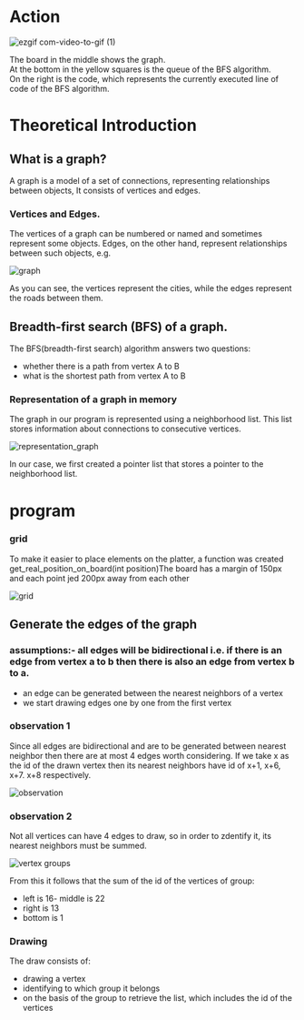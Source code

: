 # Action 

![ezgif com-video-to-gif (1)](https://github.com/WojciechGos/przeszukiwanie-grafu-BFS/assets/36795978/154c1b4e-9b2c-4fb1-bd65-a8755d842aa7)

The board in the middle shows the graph.  
At the bottom in the yellow squares is the queue of the BFS algorithm.  
On the right is the code, which represents the currently executed line of code of the BFS algorithm.  


# Theoretical Introduction

## What is a graph?

A graph is a model of a set of connections, representing relationships between objects,
It consists of vertices and edges. 


### Vertices and Edges.

The vertices of a graph can be numbered or named and sometimes represent some objects.
Edges, on the other hand, represent relationships between such objects, e.g.

![graph](graph.png)


As you can see, the vertices represent the cities, while the edges represent the roads between them.

## Breadth-first search (BFS) of a graph.

The BFS(breadth-first search) algorithm answers two questions:
- whether there is a path from vertex A to B
- what is the shortest path from vertex A to B

### Representation of a graph in memory

The graph in our program is represented using a neighborhood list.
This list stores information about connections to consecutive vertices.

![representation_graph](representation.png)

In our case, we first created a pointer list that stores a pointer to the neighborhood list.


# program


### grid


To make it easier to place elements on the platter, a function was created 
get_real_position_on_board(int position)The board has a margin of 150px and each point jed 200px away from each other


![grid](grid.png)




## Generate the edges of the graph


### assumptions:- all edges will be bidirectional i.e. if there is an edge from vertex a to b then there is also an edge from vertex b to a.
- an edge can be generated between the nearest neighbors of a vertex
- we start drawing edges one by one from the first vertex


### observation 1
Since all edges are bidirectional and are to be generated between nearest neighbor then there are at most 4 edges worth considering.
If we take x as the id of the drawn vertex then its nearest neighbors have id of x+1, x+6, x+7. x+8 respectively. 


![observation](observation.png)  
  
### observation 2


Not all vertices can have 4 edges to draw, so in order to zdentify it, its nearest neighbors must be summed.


![vertex groups](groups_vertices.png)


From this it follows that the sum of the id of the vertices of group:
- left is 16- middle is 22
- right is 13
- bottom is 1


### Drawing


The draw consists of: 
 - drawing a vertex
 - identifying to which group it belongs
 - on the basis of the group to retrieve the list, which includes the id of the vertices
